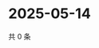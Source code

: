 # 2025-05-14

共 0 条

<!-- BEGIN ZHIHUQUESTIONS -->
<!-- 最后更新时间 Wed May 14 2025 18:12:37 GMT+0800 (China Standard Time) -->

<!-- END ZHIHUQUESTIONS -->
